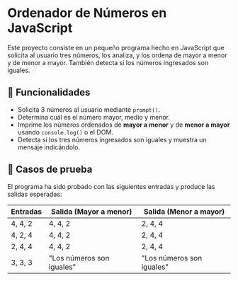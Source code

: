# Ordenador de Números en JavaScript

Este proyecto consiste en un pequeño programa hecho en JavaScript que solicita al usuario tres números, los analiza, y los ordena de mayor a menor y de menor a mayor. También detecta si los números ingresados son iguales.

## 🧠 Funcionalidades

- Solicita 3 números al usuario mediante `prompt()`.
- Determina cuál es el número mayor, medio y menor.
- Imprime los números ordenados de **mayor a menor** y de **menor a mayor** usando `console.log()` o el DOM.
- Detecta si los tres números ingresados son iguales y muestra un mensaje indicándolo.

## 🧪 Casos de prueba

El programa ha sido probado con las siguientes entradas y produce las salidas esperadas:

| Entradas       | Salida (Mayor a menor) | Salida (Menor a mayor) |
|----------------|-------------------------|--------------------------|
| 4, 4, 2        | 4, 4, 2                 | 2, 4, 4                  |
| 4, 2, 4        | 4, 4, 2                 | 2, 4, 4                  |
| 2, 4, 4        | 4, 4, 2                 | 2, 4, 4                  |
| 3, 3, 3        | "Los números son iguales" | "Los números son iguales" |


